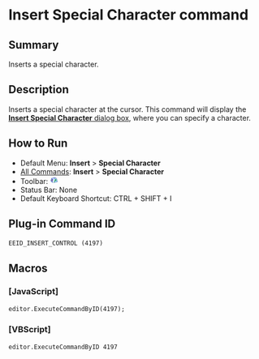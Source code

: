 # Insert Special Character command

## Summary

Inserts a special character.

## Description

Inserts a special character at the cursor. This command will display the
[**Insert Special Character** dialog box](../../dlg/insert_special/index), where you can specify a character.

## How to Run

- Default Menu: **Insert** \> **Special Character**
- [All Commands](../tools/all_commands): **Insert** \> **Special Character**
- Toolbar: ![](../../images/insertcontrol.gif)
- Status Bar: None
- Default Keyboard Shortcut: CTRL + SHIFT + I

## Plug-in Command ID

```
EEID_INSERT_CONTROL (4197)
```

## Macros

### \[JavaScript\]

```
editor.ExecuteCommandByID(4197);
```

### \[VBScript\]

```
editor.ExecuteCommandByID 4197
```
